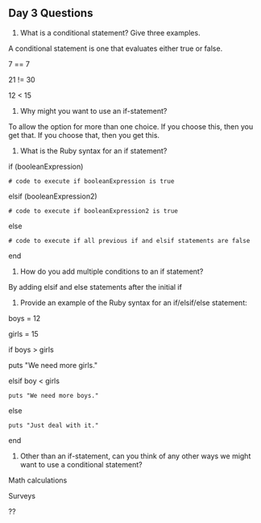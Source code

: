 ## Day 3 Questions

1. What is a conditional statement? Give three examples.

A conditional statement is one that evaluates either true or false.

7 == 7

21 != 30

12 < 15  

1. Why might you want to use an if-statement?

To allow the option for more than one choice. If you choose this, then you get that. If you choose that, then you get this.

1. What is the Ruby syntax for an if statement?

if (booleanExpression)

    # code to execute if booleanExpression is true

elsif (booleanExpression2)

    # code to execute if booleanExpression2 is true

else

    # code to execute if all previous if and elsif statements are false

end

1. How do you add multiple conditions to an if statement?

By adding elsif and else statements after the initial if

1. Provide an example of the Ruby syntax for an if/elsif/else statement:

boys = 12

girls = 15

if boys > girls

  puts "We need more girls."

elsif boy < girls

    puts "We need more boys."

else

    puts "Just deal with it."

end     

1. Other than an if-statement, can you think of any other ways we might want to use a conditional statement?

Math calculations

Surveys

??
